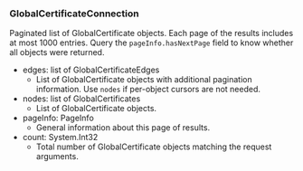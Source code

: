 ### GlobalCertificateConnection
Paginated list of GlobalCertificate objects. Each page of the results includes at most 1000 entries. Query the `pageInfo.hasNextPage` field to know whether all objects were returned.

- edges: list of GlobalCertificateEdges
  - List of GlobalCertificate objects with additional pagination information. Use `nodes` if per-object cursors are not needed.
- nodes: list of GlobalCertificates
  - List of GlobalCertificate objects.
- pageInfo: PageInfo
  - General information about this page of results.
- count: System.Int32
  - Total number of GlobalCertificate objects matching the request arguments.
